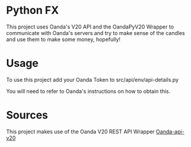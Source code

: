 # Python FX

This project uses Oanda's V20 API and the OandaPyV20 Wrapper to communicate with Oanda's servers and try to make sense of the candles and use them to make some money, hopefully!

# Usage

To use this project add your Oanda Token to src/api/env/api-details.py

You will need to refer to Oanda's instructions on how to obtain this.

# Sources

This project makes use of the Oanda V20 REST API Wrapper
[Oanda-api-v20](https://github.com/hootnot/oanda-api-v20/)